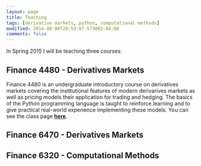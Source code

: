 ```yaml
---
layout: page
title: Teaching
tags: [derivative markets, python, computational methods]
modified: 2014-08-08T20:53:07.573882-04:00
comments: false 
---
```


In Spring 2015 I will be teaching three courses:


## Finance 4480 - Derivatives Markets

Finance 4480 is an undergraduate introductory course on derivatives markets covering the institutional features of
modern derivarives markets as well as pricing models their application for trading and hedging. The basics of the Python
programming language is taught to reinforce learning and to give practical real-world experience implementing these
models. You can see the class page **[here](/teaching/FIN4480)**.

## Finance 6470 - Derivatives Markets


## Finance 6320 - Computational Methods



